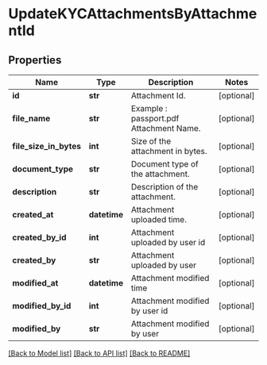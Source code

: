 # UpdateKYCAttachmentsByAttachmentId

## Properties
Name | Type | Description | Notes
------------ | ------------- | ------------- | -------------
**id** | **str** | Attachment Id. | [optional] 
**file_name** | **str** | Example : passport.pdf  Attachment Name. | [optional] 
**file_size_in_bytes** | **int** | Size of the attachment in bytes. | [optional] 
**document_type** | **str** | Document type of the attachment. | [optional] 
**description** | **str** | Description of the attachment. | [optional] 
**created_at** | **datetime** | Attachment uploaded time. | [optional] 
**created_by_id** | **int** | Attachment uploaded by user id | [optional] 
**created_by** | **str** | Attachment uploaded by user | [optional] 
**modified_at** | **datetime** | Attachment modified time | [optional] 
**modified_by_id** | **int** | Attachment modified by user id | [optional] 
**modified_by** | **str** | Attachment modified by user | [optional] 

[[Back to Model list]](../README.md#documentation-for-models) [[Back to API list]](../README.md#documentation-for-api-endpoints) [[Back to README]](../README.md)

